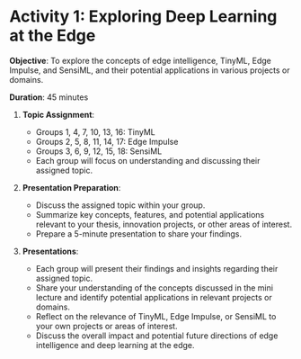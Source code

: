 # Activity 1: Exploring Deep Learning at the Edge

**Objective**: To explore the concepts of edge intelligence, TinyML, Edge Impulse, and SensiML, and their potential applications in various projects or domains.

**Duration**: 45 minutes


1. **Topic Assignment**:
   - Groups 1, 4, 7, 10, 13, 16: TinyML
   - Groups 2, 5, 8, 11, 14, 17: Edge Impulse
   - Groups 3, 6, 9, 12, 15, 18: SensiML
   - Each group will focus on understanding and discussing their assigned topic.

2. **Presentation Preparation**:
   - Discuss the assigned topic within your group.
   - Summarize key concepts, features, and potential applications relevant to your thesis, innovation projects, or other areas of interest.
   - Prepare a 5-minute presentation to share your findings.

3. **Presentations**:
   - Each group will present their findings and insights regarding their assigned topic.
   - Share your understanding of the concepts discussed in the mini lecture and identify potential applications in relevant projects or domains.
   - Reflect on the relevance of TinyML, Edge Impulse, or SensiML to your own projects or areas of interest.
   - Discuss the overall impact and potential future directions of edge intelligence and deep learning at the edge.







